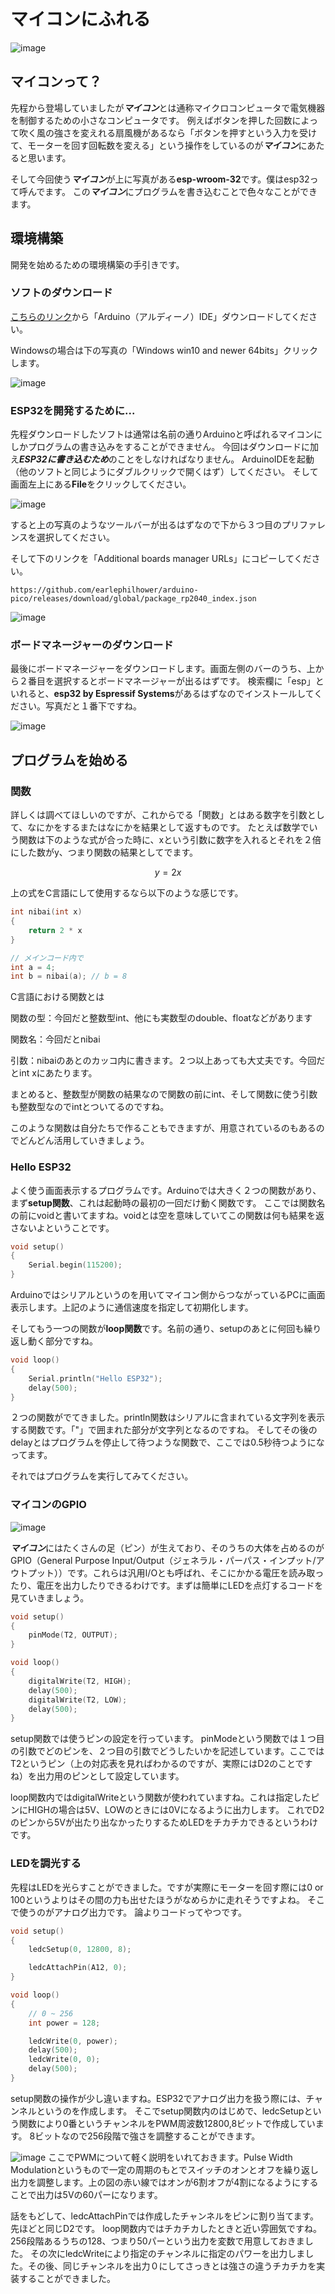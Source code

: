 # マイコンにふれる

![image](./img/esp-wroom-32.jpg)

## マイコンって？
先程から登場していましたが***マイコン***とは通称マイクロコンピュータで電気機器を制御するための小さなコンピュータです。
例えばボタンを押した回数によって吹く風の強さを変えれる扇風機があるなら「ボタンを押すという入力を受けて、モーターを回す回転数を変える」という操作をしているのが***マイコン***にあたると思います。

そして今回使う***マイコン***が上に写真がある**esp-wroom-32**です。僕はesp32って呼んでます。
この***マイコン***にプログラムを書き込むことで色々なことができます。

## 環境構築
開発を始めるための環境構築の手引きです。

### ソフトのダウンロード
[こちらのリンク](https://www.arduino.cc/en/software)から「Arduino（アルディーノ）IDE」ダウンロードしてください。

Windowsの場合は下の写真の「Windows win10 and newer 64bits」クリックします。

![image](./img/arduino_download.png)

### ESP32を開発するために...
先程ダウンロードしたソフトは通常は名前の通りArduinoと呼ばれるマイコンにしかプログラムの書き込みをすることができません。
今回はダウンロードに加え***ESP32に書き込むため***のことをしなければなりません。
ArduinoIDEを起動（他のソフトと同じようにダブルクリックで開くはず）してください。
そして画面左上にある**File**をクリックしてください。

![image](./img/tool_bar.png)

すると上の写真のようなツールバーが出るはずなので下から３つ目のプリファレンスを選択してください。

そして下のリンクを「Additional boards manager URLs」にコピーしてください。

```
https://github.com/earlephilhower/arduino-pico/releases/download/global/package_rp2040_index.json
```

![image](./img/pref.png)

### ボードマネージャーのダウンロード
最後にボードマネージャーをダウンロードします。画面左側のバーのうち、上から２番目を選択するとボードマネージャーが出るはずです。
検索欄に「esp」といれると、**esp32 by Espressif Systems**があるはずなのでインストールしてください。写真だと１番下ですね。

![image](./img/boards_manager.png)

## プログラムを始める
### 関数
詳しくは調べてほしいのですが、これからでる「関数」とはある数字を引数として、なにかをするまたはなにかを結果として返すものです。
たとえば数学でいう関数は下のような式が合った時に、xという引数に数字を入れるとそれを２倍にした数がy、つまり関数の結果としてでます。

$$ y = 2x $$

上の式をC言語にして使用するなら以下のような感じです。
```cpp
int nibai(int x)
{
    return 2 * x
}

// メインコード内で
int a = 4;
int b = nibai(a); // b = 8
```

C言語における関数とは

関数の型：今回だと整数型int、他にも実数型のdouble、floatなどがあります

関数名：今回だとnibai

引数：nibaiのあとのカッコ内に書きます。２つ以上あっても大丈夫です。今回だとint xにあたります。

まとめると、整数型が関数の結果なので関数の前にint、そして関数に使う引数も整数型なのでintとついてるのですね。

このような関数は自分たちで作ることもできますが、用意されているのもあるのでどんどん活用していきましょう。

### Hello ESP32
よく使う画面表示するプログラムです。Arduinoでは大きく２つの関数があり、まず**setup関数**、これは起動時の最初の一回だけ動く関数です。
ここでは関数名の前にvoidと書いてますね。voidとは空を意味していてこの関数は何も結果を返さないよということです。
```cpp
void setup()
{
    Serial.begin(115200);
}
```
Arduinoではシリアルというのを用いてマイコン側からつながっているPCに画面表示します。上記のように通信速度を指定して初期化します。

そしてもう一つの関数が**loop関数**です。名前の通り、setupのあとに何回も繰り返し動く部分ですね。
```cpp
void loop()
{
    Serial.println("Hello ESP32");
    delay(500);
}
```
２つの関数がでてきました。println関数はシリアルに含まれている文字列を表示する関数です。「"」で囲まれた部分が文字列となるのですね。
そしてその後のdelayとはプログラムを停止して待つような関数で、ここでは0.5秒待つようになってます。

それではプログラムを実行してみてください。



### マイコンのGPIO

![image](./img/esp32-pin-table.jpg)

***マイコン***にはたくさんの足（ピン）が生えており、そのうちの大体を占めるのがGPIO（General Purpose Input/Output（ジェネラル・パーパス・インプット/アウトプット））です。これらは汎用I/Oとも呼ばれ、そこにかかる電圧を読み取ったり、電圧を出力したりできるわけです。まずは簡単にLEDを点灯するコードを見ていきましょう。

```cpp
void setup()
{
    pinMode(T2, OUTPUT);
}

void loop()
{
    digitalWrite(T2, HIGH);
    delay(500);
    digitalWrite(T2, LOW);
    delay(500);
}
```

setup関数では使うピンの設定を行っています。
pinModeという関数では１つ目の引数でどのピンを、２つ目の引数でどうしたいかを記述しています。ここではT2というピン（上の対応表を見ればわかるのですが、実際にはD2のことですね）を出力用のピンとして設定しています。

loop関数内ではdigitalWriteという関数が使われていますね。これは指定したピンにHIGHの場合は5V、LOWのときには0Vになるように出力します。
これでD2のピンから5Vが出たり出なかったりするためLEDをチカチカできるというわけです。

### LEDを調光する
先程はLEDを光らすことができました。ですが実際にモーターを回す際には0 or 100というよりはその間の力も出せたほうがなめらかに走れそうですよね。
そこで使うのがアナログ出力です。
論よりコードってやつです。

```cpp
void setup()
{
    ledcSetup(0, 12800, 8);

    ledcAttachPin(A12, 0);
}

void loop()
{
    // 0 ~ 256
    int power = 128;

    ledcWrite(0, power);
    delay(500);
    ledcWrite(0, 0);
    delay(500);
}
```
setup関数の操作が少し違いますね。ESP32でアナログ出力を扱う際には、チャンネルというのを作成します。
そこでsetup関数内のはじめで、ledcSetupという関数により0番というチャンネルをPWM周波数12800,8ビットで作成しています。 
8ビットなので256段階で強さを調整することができます。

![image](./img/pwm.jpg)
ここでPWMについて軽く説明をいれておきます。Pulse Width Modulationというもので一定の周期のもとでスイッチのオンとオフを繰り返し出力を調整します。上の図の赤い線ではオンが6割オフが4割になるようにすることで出力は5Vの60パーになります。

話をもどして、ledcAttachPinでは作成したチャンネルをピンに割り当てます。先ほどと同じD2です。
loop関数内ではチカチカしたときと近い雰囲気ですね。256段階あるうちの128、つまり50パーという出力を変数で用意しておきました。
その次にledcWriteにより指定のチャンネルに指定のパワーを出力しました。その後、同じチャンネルを出力０にしてさっきとは強さの違うチカチカを実装することができました。
